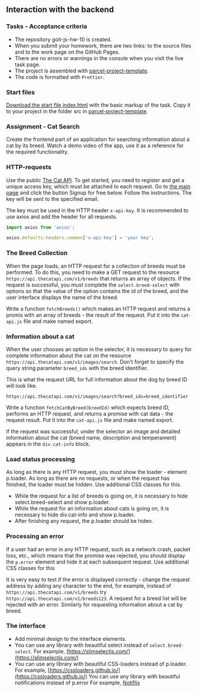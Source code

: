 ## Interaction with the backend

### Tasks - Acceptance criteria

- The repository goit-js-hw-10 is created.
- When you submit your homework, there are two links: to the source files and to
  the work page on the GitHub Pages.
- There are no errors or warnings in the console when you visit the live task
  page.
- The project is assembled with
  [parcel-project-template](https://github.com/goitacademy/parcel-project-template).
- The code is formatted with `Prettier`.

### Start files

[Download the start file index.html](https://minhaskamal.github.io/DownGit/#/home?url=https://github.com/goitacademy/javascript-homework/tree/main/v2/10/src)
with the basic markup of the task. Copy it to your project in the folder src in
[parcel-project-template](https://github.com/goitacademy/parcel-project-template).

### Assignment - Cat Search

Create the frontend part of an application for searching information about a cat
by its breed. Watch a demo video of the app, use it as a reference for the
required functionality.

### HTTP-requests

Use the public [The Cat API](https://thecatapi.com/). To get started, you need
to register and get a unique access key, which must be attached to each request.
Go to [the main page](https://thecatapi.com/) and click the button Signup for
free below. Follow the instructions. The key will be sent to the specified
email.

The key must be used in the HTTP header `x-api-key`. It is recommended to use
axios and add the header for all requests.

```javascript
import axios from 'axios';

axios.defaults.headers.common['x-api-key'] = 'your key';
```

### The Breed Collection

When the page loads, an HTTP request for a collection of breeds must be
performed. To do this, you need to make a GET request to the resource
`https://api.thecatapi.com/v1/breeds` that returns an array of objects. If the
request is successful, you must complete the `select.breed-select` with options
so that the value of the option contains the id of the breed, and the user
interface displays the name of the breed.

Write a function `fetchBreeds()` which makes an HTTP request and returns a
promis with an array of breeds - the result of the request. Put it into the
`cat-api.js` file and make named export.

### Information about a cat

When the user chooses an option in the selector, it is necessary to query for
complete information about the cat on the resource
`https://api.thecatapi.com/v1/images/search`. Don't forget to specify the query
string parameter `breed_ids` with the breed identifier.

This is what the request URL for full information about the dog by breed ID will
look like.

`https://api.thecatapi.com/v1/images/search?breed_ids=breed_identifier`

Write a function `fetchCatByBreed(breedId)` which expects breed ID, performs an
HTTP request, and returns a promise with cat data - the request result. Put it
into the `cat-api.js` file and make named export.

If the request was successful, under the selector an image and detailed
information about the cat (breed name, description and temperament) appears in
the `div.cat-info` block.

### Load status processing

As long as there is any HTTP request, you must show the loader - element
p.loader. As long as there are no requests, or when the request has finished,
the loader must be hidden. Use additional CSS classes for this.

- While the request for a list of breeds is going on, it is necessary to hide
  select.breed-select and show p.loader.
- While the request for an information about cats is going on, it is necessary
  to hide div.cat-info and show p.loader.
- After finishing any request, the p.loader should be hiden.

### Processing an error

If a user had an error in any HTTP request, such as a network crash, packet
loss, etc., which means that the promise was rejected, you should display the
`p.error` element and hide it at each subsequent request. Use additional CSS
classes for this

It is very easy to test if the error is displayed correctly - change the request
address by adding any character to the end, for example, instead of
`https://api.thecatapi.com/v1/breeds` try
`https://api.thecatapi.com/v1/breeds123`. A request for a breed list will be
rejected with an error. Similarly for requesting information about a cat by
breed.

### The interface

- Add minimal design to the interface elements.
- You can use any library with beautiful select instead of
  `select.breed-select`. For example,
  [https://slimselectjs.com/](https://slimselectjs.com/)
- You can use any library with beautiful CSS-loaders instead of p.loader. For
  example, [https://cssloaders.github.io/](https://cssloaders.github.io/) You
  can use any library with beautiful notifications instead of p.error For
  example, [Notiflix](https://github.com/notiflix/Notiflix#readme)
